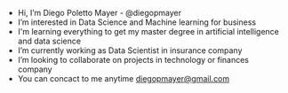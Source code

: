 -  Hi, I’m Diego Poletto Mayer - @diegopmayer
-  I’m interested in Data Science and Machine learning for business
-  I'm learning everything to get my master degree in artificial intelligence and data science
-  I’m currently working as Data Scientist in insurance company
-  I’m looking to collaborate on projects in technology or finances company
-  You can concact to me anytime diegopmayer@gmail.com

<!---
diegopmayer/diegopmayer is a ✨ special ✨ repository because its `README.md` (this file) appears on your GitHub profile.
You can click the Preview link to take a look at your changes.
--->
